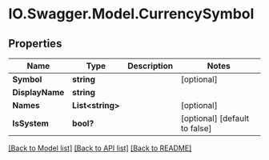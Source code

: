 # IO.Swagger.Model.CurrencySymbol
## Properties

Name | Type | Description | Notes
------------ | ------------- | ------------- | -------------
**Symbol** | **string** |  | [optional] 
**DisplayName** | **string** |  | 
**Names** | **List&lt;string&gt;** |  | [optional] 
**IsSystem** | **bool?** |  | [optional] [default to false]

[[Back to Model list]](../README.md#documentation-for-models) [[Back to API list]](../README.md#documentation-for-api-endpoints) [[Back to README]](../README.md)


